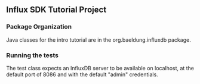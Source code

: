 ## Influx SDK Tutorial Project

### Package Organization
Java classes for the intro tutorial are in the
org.baeldung.influxdb package.

### Running the tests
The test class expects an InfluxDB server to be available on localhost, at the default port of 8086 and with the default "admin" credentials.

```
